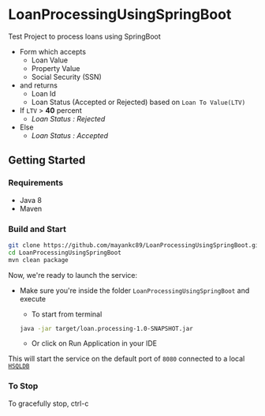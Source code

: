 # LoanProcessingUsingSpringBoot
Test Project to process loans using SpringBoot

- Form which accepts
  - Loan Value
  - Property Value
  - Social Security (SSN)
- and returns
  - Loan Id
  - Loan Status (Accepted or Rejected) based on `Loan To Value(LTV)`
- If `LTV` > **40** percent
  - *Loan Status : Rejected*
- Else
  - *Loan Status : Accepted*

## Getting Started

### Requirements

- Java 8
- Maven

### Build and Start
```bash
git clone https://github.com/mayankc89/LoanProcessingUsingSpringBoot.git
cd LoanProcessingUsingSpringBoot
mvn clean package
```

Now, we're ready to launch the service:
- Make sure you're inside the folder `LoanProcessingUsingSpringBoot` and execute

  - To start from terminal
  ```bash
  java -jar target/loan.processing-1.0-SNAPSHOT.jar
  ```
  - Or click on Run Application in your IDE
  
This will start the service on the default port of `8080` connected to a local [`HSQLDB`](http://hsqldb.org/)

### To Stop

To gracefully stop, ctrl-c

